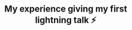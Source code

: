 ---
title: My experience giving my first lightning talk ⚡️
redirect_to: 'https://carlastabile.medium.com/my-experience-giving-my-first-lightning-talk-%EF%B8%8F-22e01d8ced33'
platform: medium
---